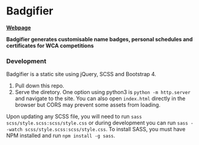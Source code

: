 # Badgifier
**[Webpage](https://badgifier.dallasmcneil.com)**

**Badgifier generates customisable name badges, personal schedules and certificates for WCA competitions**

### Development

Badgifier is a static site using jQuery, SCSS and Bootstrap 4.

1. Pull down this repo.
2. Serve the diretory. One option using python3 is `python -m http.server` and navigate to the site. You can also open `index.html` directly in the browser but CORS may prevent some assets from loading.

Upon updating any SCSS file, you will need to run `sass scss/style.scss:scss/style.css` or during development you can run `sass --watch scss/style.scss:scss/style.css`. To install SASS, you must have NPM installed and run `npm install -g sass`.
